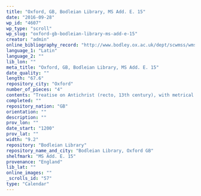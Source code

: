 ```yaml
---
title: "Oxford, GB, Bodleian Library, MS Add. E. 15"
date: "2016-09-28"
wp_id: "4607"
wp_type: "scroll"
wp_slug: "oxford-gb-bodleian-library-ms-add-e-15"
creator: "admin"
online_bibliography_record: "http://www.bodley.ox.ac.uk/dept/scwmss/wmss/online/medieval/additional/additional-e.html"
language_1: "Latin"
language_2: ""
lib_lon: ""
meta_title: "Oxford, GB, Bodleian Library, MS Add. E. 15"
date_quality: ""
length: "67.6"
repository_city: "Oxford"
number_of_pieces: "4"
contents: "Treatise on Antichrist (recto, 13th century), with metrical treatise on the calendar and mnemonic poem on the calendarial saints (verso, 14th century)."
completed: ""
repository_nation: "GB"
orientation: ""
description: ""
prov_lon: ""
date_start: "1200"
prov_lat: ""
width: "9.2"
repository: "Bodleian Library"
repository_name_and_city: "Bodleian Library, Oxford GB"
shelfmark: "MS Add. E. 15"
provenance: "England"
lib_lat: ""
online_images: ""
_scrolls_id: "57"
type: "Calendar"
---
```



